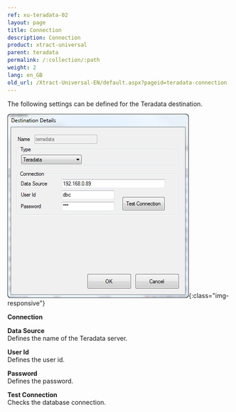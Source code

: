 ```yaml
---
ref: xu-teradata-02
layout: page
title: Connection
description: Connection
product: xtract-universal
parent: teradata
permalink: /:collection/:path
weight: 2
lang: en_GB
old_url: /Xtract-Universal-EN/default.aspx?pageid=teradata-connection
---
```


The following settings can be defined for the Teradata destination.

![Teradata-Connection](/img/content/Teradata-Connection.jpg){:class="img-responsive"}            

**Connection**

**Data Source**<br>
Defines the name of the Teradata server.

**User Id**<br>
Defines the user id. 

**Password**<br>
Defines the password. 
                        
**Test Connection**<br>
Checks the database connection. 